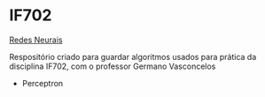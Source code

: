# IF702
[Redes Neurais](https://cin.ufpe.br/~gcv/web_lci/intro.html)

Respositório criado para guardar algoritmos usados para prática da disciplina IF702, com o professor Germano Vasconcelos

* Perceptron